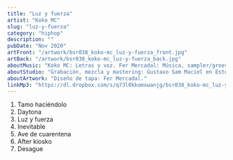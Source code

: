 ```yaml
---
title: "Luz y fuerza"
artist: "Koko MC"
slug: "luz-y-fuerza"
category: "hiphop"
description: ""
pubDate: "Nov 2020"
artFront: "/artwork/bsr038_koko-mc_luz-y-fuerza_front.jpg"
artBack: "/artwork/bsr038_koko-mc_luz-y-fuerza_back.jpg"
aboutMusic: "Koko MC: Letras y voz. Fer Mercadal: Música, sampler/groovebox, sintetizadores y bandeja."
aboutStudio: "Grabación, mezcla y mastering: Gustavo Sam Maciel en Estudio La Púa."
aboutArtwork: "Diseño de tapa: Fer Mercadal."
linkMp3: "https://dl.dropbox.com/s/q73l0kkomxwanjg/bsr038_koko-mc_luz-y-fuerza.zip"
---
```


1. Tamo haciéndolo
2. Daytona
3. Luz y fuerza
4. Inevitable
5. Ave de cuarentena
6. After kiosko
7. Desague
